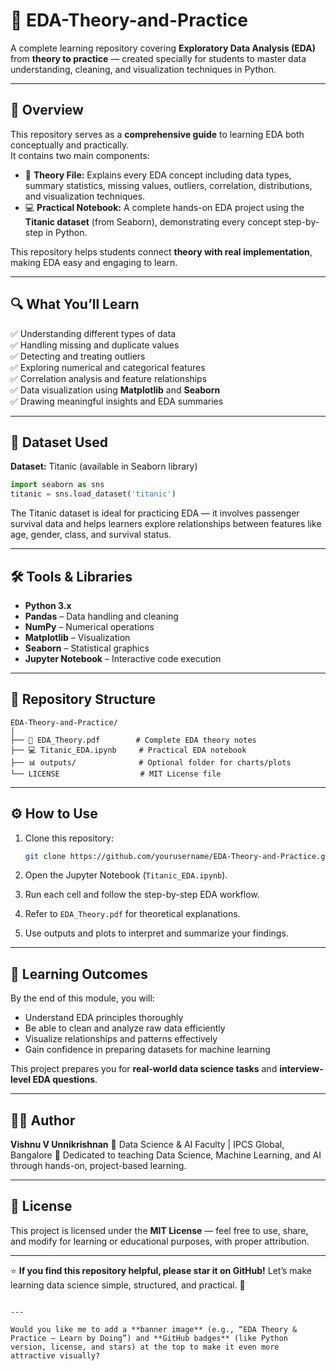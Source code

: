 # 🧠 EDA-Theory-and-Practice  

A complete learning repository covering **Exploratory Data Analysis (EDA)** from **theory to practice** — created specially for students to master data understanding, cleaning, and visualization techniques in Python.

---

## 📘 Overview  

This repository serves as a **comprehensive guide** to learning EDA both conceptually and practically.  
It contains two main components:  

- 🧾 **Theory File:** Explains every EDA concept including data types, summary statistics, missing values, outliers, correlation, distributions, and visualization techniques.  
- 💻 **Practical Notebook:** A complete hands-on EDA project using the **Titanic dataset** (from Seaborn), demonstrating every concept step-by-step in Python.

This repository helps students connect **theory with real implementation**, making EDA easy and engaging to learn.

---

## 🔍 What You’ll Learn

✅ Understanding different types of data  
✅ Handling missing and duplicate values  
✅ Detecting and treating outliers  
✅ Exploring numerical and categorical features  
✅ Correlation analysis and feature relationships  
✅ Data visualization using **Matplotlib** and **Seaborn**  
✅ Drawing meaningful insights and EDA summaries  

---

## 🧩 Dataset Used  

**Dataset:** Titanic (available in Seaborn library)  

```python
import seaborn as sns  
titanic = sns.load_dataset('titanic')
````

The Titanic dataset is ideal for practicing EDA — it involves passenger survival data and helps learners explore relationships between features like age, gender, class, and survival status.

---

## 🛠️ Tools & Libraries

* **Python 3.x**
* **Pandas** – Data handling and cleaning
* **NumPy** – Numerical operations
* **Matplotlib** – Visualization
* **Seaborn** – Statistical graphics
* **Jupyter Notebook** – Interactive code execution

---

## 📂 Repository Structure

```
EDA-Theory-and-Practice/
│
├── 📘 EDA_Theory.pdf        # Complete EDA theory notes
├── 💻 Titanic_EDA.ipynb     # Practical EDA notebook
├── 📊 outputs/              # Optional folder for charts/plots
└── LICENSE                  # MIT License file
```

---

## ⚙️ How to Use

1. Clone this repository:

   ```bash
   git clone https://github.com/yourusername/EDA-Theory-and-Practice.git
   ```
2. Open the Jupyter Notebook (`Titanic_EDA.ipynb`).
3. Run each cell and follow the step-by-step EDA workflow.
4. Refer to `EDA_Theory.pdf` for theoretical explanations.
5. Use outputs and plots to interpret and summarize your findings.

---

## 🎯 Learning Outcomes

By the end of this module, you will:

* Understand EDA principles thoroughly
* Be able to clean and analyze raw data efficiently
* Visualize relationships and patterns effectively
* Gain confidence in preparing datasets for machine learning

This project prepares you for **real-world data science tasks** and **interview-level EDA questions**.

---

## 🧑‍🏫 Author

**Vishnu V Unnikrishnan**
📍 Data Science & AI Faculty | IPCS Global, Bangalore
💬 Dedicated to teaching Data Science, Machine Learning, and AI through hands-on, project-based learning.

---

## 🪪 License

This project is licensed under the **MIT License** — feel free to use, share, and modify for learning or educational purposes, with proper attribution.

---

⭐ **If you find this repository helpful, please star it on GitHub!**
Let’s make learning data science simple, structured, and practical. 🚀

```

---

Would you like me to add a **banner image** (e.g., “EDA Theory & Practice — Learn by Doing”) and **GitHub badges** (like Python version, license, and stars) at the top to make it even more attractive visually?
```
